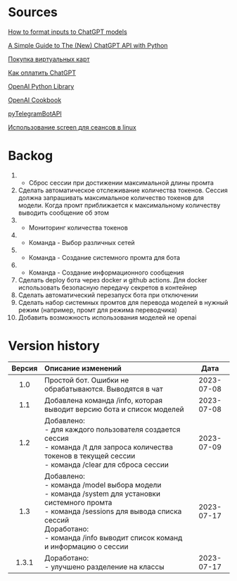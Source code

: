 # Sources

[How to format inputs to ChatGPT models](https://github.com/openai/openai-cookbook/blob/main/examples/How_to_format_inputs_to_ChatGPT_models.ipynb)

[A Simple Guide to The (New) ChatGPT API with Python](https://medium.com/geekculture/a-simple-guide-to-chatgpt-api-with-python-c147985ae28)

[Покупка виртуальных карт](https://wanttopay.net/)

[Как оплатить ChatGPT](https://dzen.ru/a/ZBmbwIEH5UfGiHbR)

[OpenAI Python Library](https://github.com/openai/openai-python)

[OpenAI Cookbook](https://github.com/openai/openai-cookbook/)

[pyTelegramBotAPI](https://github.com/eternnoir/pyTelegramBotAPI)

[Использование screen для сеансов в linux](https://wiki.merionet.ru/articles/kak-polzovatsya-utilitoj-screen-v-linux)


# Backog
1. + Сброс сессии при достижении максимальной длины промта
2. Сделать автоматическое отслеживание количества токенов. Сессия должна запрашивать максимальное количество токенов для модели. Когда промт приближается к максимальному количеству выводить сообщение об этом
3. + Мониторинг количества токенов 
4. + Команда - Выбор различных сетей
5. + Команда - Создание системного промта для бота
6. + Команда - Создание информационного сообщения
7. Сделать deploy бота через docker и github actions. Для docker использовать безопасную передачу секретов в контейнер
8. Сделать автоматический перезапуск бота при отключении
9. Сделать набор системных промтов для перевода моделей в нужный режим (например, промт для режима переводчика)
10. Добавить возможность использования моделей не openai



# Version history

| Версия | Описание изменений                                                                                                                                                                                                              |    Дата    |
| :----: | :------------------------------------------------------------------------------------------------------------------------------------------------------------------------------------------------------------------------------ | :--------: |
|  1.0   | Простой бот. Ошибки не обрабатываются. Выводятся в чат                                                                                                                                                                          | 2023-07-08 |
|  1.1   | Добавлена команда /info, которая выводит версию бота и список моделей                                                                                                                                                           | 2023-07-08 |
|  1.2   | Добавлено:<br>- для каждого пользователя создается сессия<br>- команда /t для запроса количества токенов в текущей сессии<br>- команда /clear для сброса сессии                                                                 | 2023-07-09 |
|  1.3   | Добавлено:<br>- команда /model выбора модели<br>- команда /system для установки системного промта<br>- команда /sessions для вывода списка сессий<br>Доработано:<br>- команда /info выводит список команд и информацию о сессии | 2023-07-17 |
| 1.3.1  | Доработано:<br>- улучшено разделение на классы                                                                                                                                                                                  | 2023-07-17 |